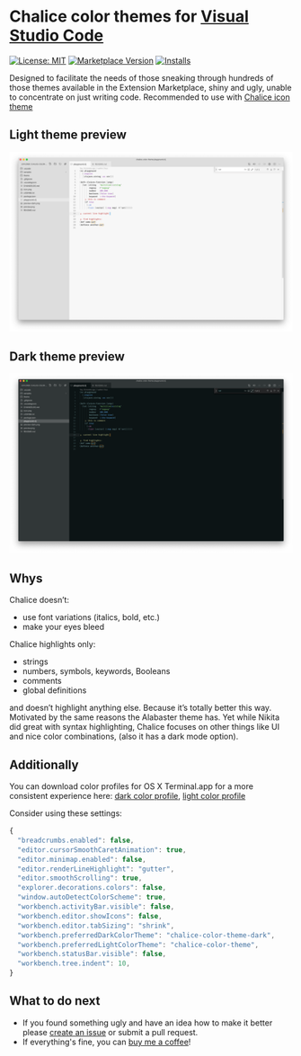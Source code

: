 # Chalice color themes for [Visual Studio Code](http://code.visualstudio.com)

[![License: MIT](https://img.shields.io/badge/license-MIT-orange.svg)](https://github.com/artlaman/chalice-color-theme/blob/master/LICENSE)
[![Marketplace Version](https://vsmarketplacebadge.apphb.com/version/artlaman.chalice-color-theme.svg)](https://marketplace.visualstudio.com/items?itemName=artlaman.chalice-color-theme)
[![Installs](https://vsmarketplacebadge.apphb.com/installs/artlaman.chalice-color-theme.svg)](https://marketplace.visualstudio.com/items?itemName=artlaman.chalice-color-theme)

Designed to facilitate the needs of those sneaking through hundreds of those themes available in the Extension Marketplace, shiny and ugly, unable to concentrate on just writing code. Recommended to use with [Chalice icon theme](https://marketplace.visualstudio.com/items?itemName=artlaman.chalice-icon-theme)

## Light theme preview

<img src="https://github.com/artlaman/chalice-color-theme/raw/master/preview.png" title="Chalice light preview" />

## Dark theme preview

<img src="https://github.com/artlaman/chalice-color-theme/raw/master/preview-dark.png" title="Chalice dark preview" />

## Whys

Chalice doesn’t:

- use font variations (italics, bold, etc.)
- make your eyes bleed

Chalice highlights only:

- strings
- numbers, symbols, keywords, Booleans
- comments
- global definitions

and doesn’t highlight anything else. Because it’s totally better this way. Motivated by the same reasons the Alabaster theme has. Yet while Nikita did great with syntax highlighting, Chalice focuses on other things like UI and nice color combinations, (also it has a dark mode option).

## Additionally

You can download color profiles for OS X Terminal.app for a more consistent experience here: [dark color profile](https://github.com/lysyi3m/macos-terminal-themes/blob/master/schemes/Chalice%20Dark.terminal), [light color profile](https://github.com/lysyi3m/macos-terminal-themes/blob/master/schemes/Chalice.terminal)

Consider using these settings:

```js
{
  "breadcrumbs.enabled": false,
  "editor.cursorSmoothCaretAnimation": true,
  "editor.minimap.enabled": false,
  "editor.renderLineHighlight": "gutter",
  "editor.smoothScrolling": true,
  "explorer.decorations.colors": false,
  "window.autoDetectColorScheme": true,
  "workbench.activityBar.visible": false,
  "workbench.editor.showIcons": false,
  "workbench.editor.tabSizing": "shrink",
  "workbench.preferredDarkColorTheme": "chalice-color-theme-dark",
  "workbench.preferredLightColorTheme": "chalice-color-theme",
  "workbench.statusBar.visible": false,
  "workbench.tree.indent": 10,
}
```

## What to do next

- If you found something ugly and have an idea how to make it better please [create an issue](https://github.com/artlaman/chalice-color-theme/issues/new/choose) or submit a pull request.
- If everything's fine, you can [buy me a coffee](https://www.buymeacoffee.com/artlaman)!
